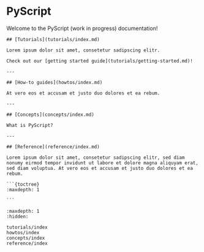 # PyScript

Welcome to the PyScript (work in progress) documentation!

````{panels}
## [Tutorials](tutorials/index.md)

Lorem ipsum dolor sit amet, consetetur sadipscing elitr.

Check out our [getting started guide](tutorials/getting-started.md)!

---

## [How-to guides](howtos/index.md)

At vero eos et accusam et justo duo dolores et ea rebum.

---

## [Concepts](concepts/index.md)

What is PyScript?

---

## [Reference](reference/index.md)

Lorem ipsum dolor sit amet, consetetur sadipscing elitr, sed diam nonumy eirmod tempor invidunt ut labore et dolore magna aliquyam erat, sed diam voluptua. At vero eos et accusam et justo duo dolores et ea rebum.

```{toctree}
:maxdepth: 1

```

````

```{toctree}
:maxdepth: 1
:hidden:

tutorials/index
howtos/index
concepts/index
reference/index
```
